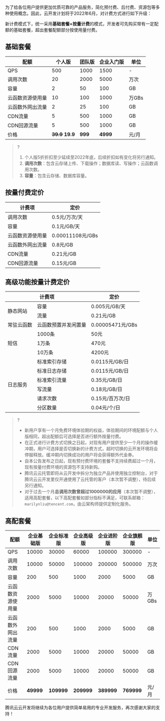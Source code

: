 
为了给各位用户提供更加优质可靠的产品服务，简化预付费、后付费、资源包等多种使用概念。因此，云开发计划将于2022年6月，对计费方式进行如下升级：

新计费模式下，统一采用**基础套餐+按量计费**的模式，开发者可先购买带有一定配额的基础套餐，超出套餐配额部分按使用量付费。

## 基础套餐

| 配额 | 个人版 | 团队版 | 企业入门版| 单位
| --- | --- | --- | --- |  --- |
| QPS | 500 | 1000 | 1500 | - |
| 调用次数| 20 | 2000 | 5000 | 万次 
| 容量 | 2 | 50 | 100 | GB 
| 云函数资源使用量 | 10 | 100 | 1000 | 万GBs 
| 云函数外网出流量  | 2 | 25 | 100 | GB 
| CDN流量 | 5 | 500 | 1000 | GB |
| CDN回源流量 | 5 | 500 | 1000 | GB |
| 价格 | **~~39.9~~ 19.9** | **999** | **4999** | 元/月 |

>?
>1. 个人版5折折扣至少延续至2022年底，后续折扣如有变化将另行通知。
>2. **调用次数**：包含云存储上传、下载操作；数据库读、写操作；云函数调用次数。
>3. **容量**：包含云存储、数据库容量。


## 按量付费定价

| 计费项 | 定价 |  
| --- | --- | 
| 调用次数  | 0.5元/万次/天 |
| 容量 | 0.1元/GB/天
| 云函数资源使用量 | 0.00011108元/GBs
| 云函数外网出流量  |  0.8元/GB
| CDN流量 | 0.21元/GB
| CDN回源流量 | 0.15元/GB


## 高级功能按量计费定价
<table>
<thead>
<tr>
<th colspan = "2">计费项</th>
<th>定价</th>
</tr>
</thead>
<tbody><tr>
<td rowspan = "2">静态网站</td>
<td>容量</td>
<td>0.005元/GB/天</td>
</tr>
<tr>
<td>流量</td>
<td>0.21元/GB</td>
</tr>
<tr>
<td>常驻云函数</td>
<td>云函数预置并发闲置量</td>
<td>0.00005471元/GBs</td>
</tr>
<tr>
<td rowspan = "3">短信</td>
<td>1000条</td>
<td>50元</td>
</tr>
<tr>
<td>1万条</td>
<td>470元</td>
</tr>
<tr>
<td>10万条</td>
<td>4200元</td>
</tr>
<tr>
<td rowspan = "6">日志服务</td>
<td>标准索引存储</td>
<td>0.0115元/GB/日</td>
</tr>
<tr>
<td>标准日志存储</td>
<td>0.0115元/GB/日</td>
</tr>
<tr>
<td>标准索引流量</td>
<td>0.35元/GB/日</td>
</tr>
<tr>
<td>写流量</td>
<td>0.18元/GB/日</td>
</tr>
<tr>
<td>请求次数</td>
<td>0.15元/百万次/日</td>
</tr>
<tr>
<td>分区数量</td>
<td>0.04元/个/日</td>
</tr>
</tbody></table>


>?
>- 新用户享有一个月免费环境体验期的权益，体验期间的环境配额与个人版相同，超出配额后可选择是否进行额外按量付费。
>- 在正式进行计费方式切换之日起，对现有用户提供至少一个月的操作缓冲期，用户可选择是否切换新的计费方式，超时切换的云开发环境将会停服释放。缓冲期内切换成功的用户将会获得额外代金券。
>- 自本公告发布之日起，现有预付费环境的套餐不支持续费超过一个月，现有按量付费环境的资源包不支持新购。
>- 腾讯云云托管即将从云开发中拆分为独立产品并使用独立控制台，对于腾讯云云开发里仅开通使用了云托管的客户（本次暂不调整），待后续另行通知。
>- 对于过去一个月**总调用次数曾超过1000000的应用**（本次暂不调整），适用高配套餐，以下高配套餐如部分指标不满足，可联系邮箱：`marilynliu@tencent.com`，由云架构师提供定制化服务。

## 高配套餐

| 配额 | 企业基础版 | 企业标准版 | 企业高级版| 企业进阶版| 企业旗舰版| 单位
| --- | --- | --- | --- |  --- |--- |--- |
| QPS | 10000 | 30000 | 60000 | 100000 | 300000 | -|
| 调用次数| 10000 | 50000 | 100000 | 200000 | 500000 | 万次 
| 容量 | 200 | 500 | 1000 | 2000 | 5000 |GB 
| 云函数资源使用量 | 2000 | 5000 | 10000 | 20000 | 50000 |万GBs 
| 云函数外网出流量  | 200 | 500 | 1000 | 2000 | 5000 |GB 
| CDN流量 | 2000 | 5000 | 10000 | 20000 | 50000 | GB |
| CDN回源流量 | 2000 | 5000 | 10000 | 20000 | 50000 |GB |
| 价格 | **49999** | **109999** | **209999** | **389999** | **769999** | 元/月 |


腾讯云云开发将继续为各位用户提供简单易用的专业开发服务，再次感谢大家的支持！

